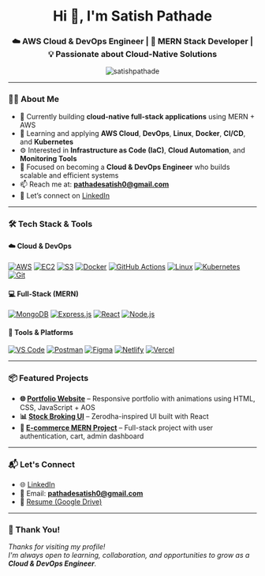 <h1 align="center">Hi 👋, I'm Satish Pathade</h1>
<h3 align="center">☁️ AWS Cloud & DevOps Engineer | 🚀 MERN Stack Developer | 💡 Passionate about Cloud-Native Solutions</h3>

<p align="center">
  <img src="https://komarev.com/ghpvc/?username=satishpathade&label=Profile%20views&color=0e75b6&style=flat" alt="satishpathade" />
</p>

---

### 🧑‍💻 About Me

- 🔭 Currently building **cloud-native full-stack applications** using MERN + AWS  
- 🌱 Learning and applying **AWS Cloud**, **DevOps**, **Linux**, **Docker**, **CI/CD**, and **Kubernetes**  
- ⚙️ Interested in **Infrastructure as Code (IaC)**, **Cloud Automation**, and **Monitoring Tools**  
- 🧠 Focused on becoming a **Cloud & DevOps Engineer** who builds scalable and efficient systems  
- 📫 Reach me at: **pathadesatish0@gmail.com**  
- 🔗 Let’s connect on [LinkedIn](https://www.linkedin.com/in/satish-pathade)  

---

### 🛠️ Tech Stack & Tools

#### ☁️ Cloud & DevOps
[![AWS](https://img.shields.io/badge/AWS-FF9900?style=for-the-badge&logo=amazonaws&logoColor=white)](https://aws.amazon.com/)
[![EC2](https://img.shields.io/badge/AWS%20EC2-orange?style=for-the-badge&logo=amazonaws&logoColor=white)](https://aws.amazon.com/ec2/)
[![S3](https://img.shields.io/badge/AWS%20S3-569A31?style=for-the-badge&logo=amazonaws&logoColor=white)](https://aws.amazon.com/s3/)
[![Docker](https://img.shields.io/badge/Docker-2496ED?style=for-the-badge&logo=docker&logoColor=white)](https://www.docker.com/)
[![GitHub Actions](https://img.shields.io/badge/GitHub%20Actions-2088FF?style=for-the-badge&logo=github-actions&logoColor=white)](https://docs.github.com/en/actions)
[![Linux](https://img.shields.io/badge/Linux-FCC624?style=for-the-badge&logo=linux&logoColor=black)](https://ubuntu.com/)
[![Kubernetes](https://img.shields.io/badge/Kubernetes-326CE5?style=for-the-badge&logo=kubernetes&logoColor=white)](https://kubernetes.io/)
[![Git](https://img.shields.io/badge/Git-F05032?style=for-the-badge&logo=git&logoColor=white)](https://git-scm.com/)

#### 💻 Full-Stack (MERN)
[![MongoDB](https://img.shields.io/badge/MongoDB-4EA94B?style=for-the-badge&logo=mongodb&logoColor=white)](https://www.mongodb.com/)
[![Express.js](https://img.shields.io/badge/Express.js-black?style=for-the-badge&logo=express&logoColor=white)](https://expressjs.com/)
[![React](https://img.shields.io/badge/React-20232A?style=for-the-badge&logo=react&logoColor=61DAFB)](https://reactjs.org/)
[![Node.js](https://img.shields.io/badge/Node.js-339933?style=for-the-badge&logo=node-dot-js&logoColor=white)](https://nodejs.org/)

#### 🧰 Tools & Platforms
[![VS Code](https://img.shields.io/badge/VS%20Code-007ACC?style=for-the-badge&logo=visual-studio-code&logoColor=white)](https://code.visualstudio.com/)
[![Postman](https://img.shields.io/badge/Postman-FF6C37?style=for-the-badge&logo=postman&logoColor=white)](https://www.postman.com/)
[![Figma](https://img.shields.io/badge/Figma-F24E1E?style=for-the-badge&logo=figma&logoColor=white)](https://figma.com/)
[![Netlify](https://img.shields.io/badge/Netlify-00C7B7?style=for-the-badge&logo=netlify&logoColor=white)](https://www.netlify.com/)
[![Vercel](https://img.shields.io/badge/Vercel-000000?style=for-the-badge&logo=vercel&logoColor=white)](https://vercel.com/)

---

### 📦 Featured Projects

- **🌐 [Portfolio Website](https://github.com/satishpathade/portfolio)** – Responsive portfolio with animations using HTML, CSS, JavaScript + AOS  
- **📊 [Stock Broking UI](https://github.com/satishpathade/stock-broking-ui)** – Zerodha-inspired UI built with React  
- **🛒 [E-commerce MERN Project](https://github.com/satishpathade/ecommerce-mern)** – Full-stack project with user authentication, cart, admin dashboard

---

### 📬 Let's Connect

- 🌐 [LinkedIn](https://www.linkedin.com/in/satish-pathade)
- 📧 Email: **pathadesatish0@gmail.com**
- 📁 [Resume (Google Drive)](https://drive.google.com/your-resume-link) <!-- Add your real resume link here -->

---

### 🙏 Thank You!
_Thanks for visiting my profile!_  
_I'm always open to learning, collaboration, and opportunities to grow as a **Cloud & DevOps Engineer**._

